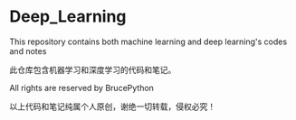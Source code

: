 # Deep_Learning

This repository contains both machine learning and deep learning's codes and notes

此仓库包含机器学习和深度学习的代码和笔记。

All rights are reserved by BrucePython

以上代码和笔记纯属个人原创，谢绝一切转载，侵权必究！
